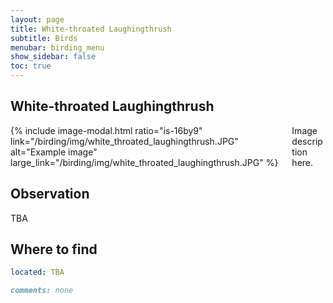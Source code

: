 ```yaml
---
layout: page
title: White-throated Laughingthrush
subtitle: Birds
menubar: birding_menu
show_sidebar: false
toc: true
---
```


## White-throated Laughingthrush

<div class="columns">
<div class="column is-6">
{% include image-modal.html ratio="is-16by9" link="/birding/img/white_throated_laughingthrush.JPG" alt="Example image" large_link="/birding/img/white_throated_laughingthrush.JPG" %}
</div>
<div class="column is-6">
Image description here.
</div>
</div>

## Observation
TBA

## Where to find
```yaml
located: TBA
```

```markdown
comments: none
```
